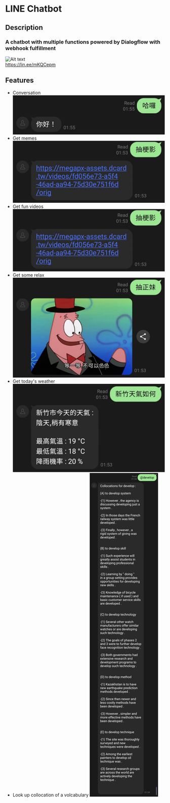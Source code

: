 # LINE Chatbot

## Description

### A chatbot with multiple functions powered by Dialogflow with webhook fulfillment

![Alt text](https://qr-official.line.me/sid/M/001occsl.png "Title")  
https://lin.ee/mKQCepm

## Features  

- Conversation
![Alt text](https://github.com/tinwech/linebot/blob/master/assets/Screenshot_20211224-015547_LINE.jpg?raw=true "Title")
- Get memes
![Alt text](https://github.com/tinwech/linebot/blob/master/assets/Screenshot_20211224-015446_LINE.jpg?raw=true "Title")
- Get fun videos
![Alt text](https://github.com/tinwech/linebot/blob/master/assets/Screenshot_20211224-015446_LINE.jpg?raw=true "Title")
- Get some relax
![Alt text](https://github.com/tinwech/linebot/blob/master/assets/Screenshot_20211224-015456_LINE~2.jpg?raw=true "Title")
- Get today's weather
![Alt text](https://github.com/tinwech/linebot/blob/master/assets/Screenshot_20211224-015456_LINE.jpg?raw=true "Title")
- Look up collocation of a volcabulary
![Alt text](https://github.com/tinwech/linebot/blob/master/assets/Screenshot_20211224-015507_LINE.jpg?raw=true "Title")
